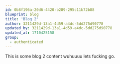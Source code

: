 ```yaml
---
id: 0b8f196a-20d6-4420-b289-295c11b72b88
blueprint: blog
title: 'Blog 2'
author: 3211429d-13a1-4d59-a4dc-5dd275d90778
updated_by: 3211429d-13a1-4d59-a4dc-5dd275d90778
updated_at: 1710425158
group:
  - authenticated
---
```

This is some blog 2 content wuhuuuu lets fucking go.